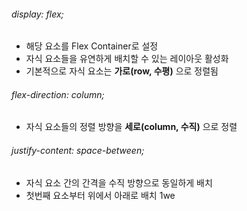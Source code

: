 ###### display: flex;
- 해당 요소를 Flex Container로 설정
- 자식 요소들을 유연하게 배치할 수 있는 레이아웃 활성화
- 기본적으로 자식 요소는 **가로(row, 수평)** 으로 정렬됨
###### flex-direction: column;
- 자식 요소들의 정렬 방향을 **세로(column, 수직)** 으로 정렬
###### justify-content: space-between;
- 자식 요소 간의 간격을 수직 방향으로 동일하게 배치
- 첫번째 요소부터 위에서 아래로 배치
  1we